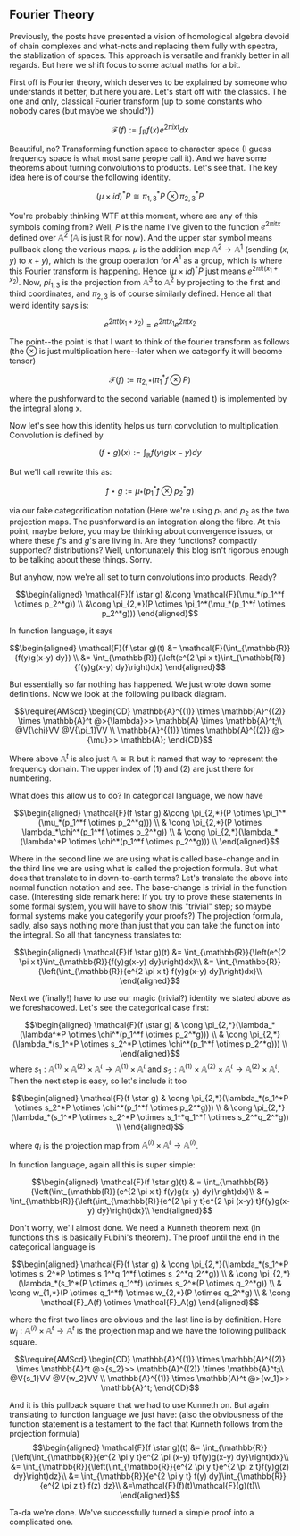 ## Fourier Theory

Previously, the posts have presented a vision of homological algebra devoid of chain complexes and what-nots and replacing them fully with spectra,
the stablization of spaces. This approach is versatile and frankly better in all regards. But here we shift focus to some actual maths for a bit.

First off is Fourier theory, which deserves to be explained by someone who understands it better, but here you are. Let's start off with the classics.
The one and only, classical Fourier transform (up to some constants who nobody cares (but maybe we should?))

$$\mathcal{F}(f) := \int_{\mathbb{R}}{f(x)e^{2 \pi i x t} dx}$$

Beautiful, no? Transforming function space to character space (I guess frequency space is what most sane people call it). And we have some theorems about turning
convolutions to products. Let's see that. The key idea here is of course the following identity.

$$(\mu \times id)^*P \cong \pi_{1,3}^*P \otimes \pi_{2,3}^*P$$

You're probably thinking WTF at this moment, where are any of this symbols coming from?
Well, $P$ is the name I've given to the function $e^{2 \pi i t x}$ defined over $\mathbb{A}^2$ ($\mathbb{A}$ is just $\mathbb{R}$ for now).
And the upper star symbol means pullback along the various maps.
$\mu$ is the addition map $\mathbb{A}^2 \to \mathbb{A}^1$ 
(sending $(x,y)$ to $x+y$),
which is the group operation for $A^1$ as a group, which is where this Fourier transform is happening. 
Hence $(\mu \times id)^*P$ just means $e^{2 \pi i t (x_1 + x_2)}$.
Now, $pi_{1,3}$ is the projection from $\mathbb{A}^3$ to 
$\mathbb{A}^2$ by projecting to the first and third coordinates, and $\pi_{2,3}$ is of course similarly defined. Hence all that weird identity says is:

$$e^{2 \pi t (x_1 + x_2)} = e^{2 \pi t x_1} e^{2 \pi t x_2}$$

The point--the point is that I want to think of the fourier transform as follows (the $\otimes$ is just multiplication here--later when we categorify
it will become tensor)

$$\mathcal{F}(f) := \pi_{2,*}(\pi_1^*f \otimes P)$$

where the pushforward to the second variable (named t) is implemented by the integral along x. 

Now let's see how this identity helps us turn convolution to multiplication. Convolution is defined by 

$$(f \star g)(x) := \int_{\mathbb{R}}{f(y)g(x-y) dy}$$

But we'll call rewrite this as:

$$f \star g := \mu_*(p_1^*f \otimes p_2^*g)$$

via our fake categorification notation (Here we're using $p_1$ and $p_2$ as the two projection maps.
The pushforward is an integration along the fibre. At this point, maybe before, you may be thinking about convergence issues,
or where these $f$'s and $g$'s are living in. Are they functions? compactly supported? distributions? Well, unfortunately this blog isn't rigorous enough to be talking about these things. Sorry.

But anyhow, now we're all set to turn convolutions into products. Ready?

$$\begin{aligned}
\mathcal{F}(f \star g)
&\cong \mathcal{F}(\mu_*(p_1^*f \otimes p_2^*g)) \\
&\cong \pi_{2,*}(P \otimes \pi_1^*(\mu_*(p_1^*f \otimes p_2^*g)))
\end{aligned}$$

In function language, it says

$$\begin{aligned}
\mathcal{F}(f \star g)(t)
&= \mathcal{F}(\int_{\mathbb{R}}{f(y)g(x-y) dy}) \\
&= \int_{\mathbb{R}}{\left(e^{2 \pi x t}\int_{\mathbb{R}}{f(y)g(x-y) dy}\right)dx}
\end{aligned}$$


But essentially so far nothing has happened. We just wrote down some definitions.
Now we look at the following pullback diagram.

$$\require{AMScd}
\begin{CD}
\mathbb{A}^{(1)} \times \mathbb{A}^{(2)} \times \mathbb{A}^t @>{\lambda}>> \mathbb{A} \times \mathbb{A}^t;\\
@V{\chi}VV @V{\pi_1}VV \\
\mathbb{A}^{(1)} \times \mathbb{A}^{(2)} @>{\mu}>> \mathbb{A};
\end{CD}$$

Where above $\mathbb{A}^t$ is also just $\mathbb{A} \cong \mathbb{R}$ but it named that way to represent the frequency domain. The upper index of $(1)$
and $(2)$ are just there for numbering.

What does this allow us to do? In categorical language, we now have 

$$\begin{aligned}
\mathcal{F}(f \star g)
&\cong \pi_{2,*}(P \otimes \pi_1^*(\mu_*(p_1^*f \otimes p_2^*g))) \\
& \cong \pi_{2,*}(P \otimes \lambda_*\chi^*(p_1^*f \otimes p_2^*g)) \\
& \cong \pi_{2,*}(\lambda_*(\lambda^*P \otimes \chi^*(p_1^*f \otimes p_2^*g))) \\
\end{aligned}$$

Where in the second line we are using what is called base-change and in the third line we are using what is called the projection formula.
But what does that translate to in down-to-earth terms? Let's translate the above into normal function notation and see. The base-change
is trivial in the function case. (Interesting side remark here: If you try to prove these statements in some formal system, you will have
to show this "trivial" step; so maybe formal systems make you categorify your proofs?) The projection formula, sadly, also says nothing more than
just that you can take the function into the integral. So all that fancyness translates to:

$$\begin{aligned}
\mathcal{F}(f \star g)(t)
&= \int_{\mathbb{R}}{\left(e^{2 \pi x t}\int_{\mathbb{R}}{f(y)g(x-y) dy}\right)dx}\\
&= \int_{\mathbb{R}}{\left(\int_{\mathbb{R}}{e^{2 \pi x t} f(y)g(x-y) dy}\right)dx}\\
\end{aligned}$$

Next we (finally!) have to use our magic (trivial?) identity we stated above as we foreshadowed. Let's see the categorical case first:

$$\begin{aligned}
\mathcal{F}(f \star g)
& \cong \pi_{2,*}(\lambda_*(\lambda^*P \otimes \chi^*(p_1^*f \otimes p_2^*g))) \\
& \cong \pi_{2,*}(\lambda_*(s_1^*P \otimes s_2^*P \otimes \chi^*(p_1^*f \otimes p_2^*g))) \\
\end{aligned}$$
where $s_1: \mathbb{A}^{(1)} \times \mathbb{A}^{(2)} \times \mathbb{A}^t \to \mathbb{A}^{(1)} \times \mathbb{A}^t$ and 
$s_2: \mathbb{A}^{(1)} \times \mathbb{A}^{(2)} \times \mathbb{A}^t \to \mathbb{A}^{(2)} \times \mathbb{A}^t$. Then the next step is easy, so
let's include it too

$$\begin{aligned}
\mathcal{F}(f \star g)
& \cong \pi_{2,*}(\lambda_*(s_1^*P \otimes s_2^*P \otimes \chi^*(p_1^*f \otimes p_2^*g))) \\
& \cong \pi_{2,*}(\lambda_*(s_1^*P \otimes s_2^*P \otimes s_1^*q_1^*f \otimes s_2^*q_2^*g)) \\
\end{aligned}$$

where $q_i$ is the projection map from $\mathbb{A}^{(i)} \times \mathbb{A}^t \to \mathbb{A}^{(i)}$.

In function language, again all this is super simple:

$$\begin{aligned}
\mathcal{F}(f \star g)(t)
& = \int_{\mathbb{R}}{\left(\int_{\mathbb{R}}{e^{2 \pi x t} f(y)g(x-y) dy}\right)dx}\\
& = \int_{\mathbb{R}}{\left(\int_{\mathbb{R}}{e^{2 \pi y t}e^{2 \pi (x-y) t}f(y)g(x-y) dy}\right)dx}\\
\end{aligned}$$

Don't worry, we'll almost done. We need a Kunneth theorem next (in functions this is basically Fubini's theorem). The proof until the end
in the categorical language is

$$\begin{aligned}
\mathcal{F}(f \star g)
& \cong \pi_{2,*}(\lambda_*(s_1^*P \otimes s_2^*P \otimes s_1^*q_1^*f \otimes s_2^*q_2^*g)) \\
& \cong \pi_{2,*}(\lambda_*(s_1^*(P \otimes q_1^*f) \otimes s_2^*(P \otimes q_2^*g)) \\
& \cong w_{1,*}(P \otimes q_1^*f) \otimes w_{2,*}(P \otimes q_2^*g) \\
& \cong \mathcal{F}_A(f) \otimes \mathcal{F}_A(g)
\end{aligned}$$

where the first two lines are obvious and the last line is by definition. Here $w_i:\mathbb{A}^{(i)} \times \mathbb{A}^t \to \mathbb{A}^t$
is the projection map and we have the following pullback square.

$$\require{AMScd}
\begin{CD}
\mathbb{A}^{(1)} \times \mathbb{A}^{(2)} \times \mathbb{A}^t @>{s_2}>> \mathbb{A}^{(2)} \times \mathbb{A}^t;\\
@V{s_1}VV @V{w_2}VV \\
\mathbb{A}^{(1)} \times \mathbb{A}^t @>{w_1}>> \mathbb{A}^t;
\end{CD}$$

And it is this pullback square that we had to use Kunneth on. But again translating to function language we just have: 
(also the obviousness of the function statement is a testament to the fact that Kunneth follows from the projection formula)
$$\begin{aligned}
\mathcal{F}(f \star g)(t)
&= \int_{\mathbb{R}}{\left(\int_{\mathbb{R}}{e^{2 \pi y t}e^{2 \pi (x-y) t}f(y)g(x-y) dy}\right)dx}\\
&= \int_{\mathbb{R}}{\left(\int_{\mathbb{R}}{e^{2 \pi y t}e^{2 \pi z t}f(y)g(z) dy}\right)dz}\\
&= \int_{\mathbb{R}}{e^{2 \pi y t} f(y) dy}\int_{\mathbb{R}}{e^{2 \pi z t} f(z) dz}\\
&=\mathcal{F}(f)(t)\mathcal{F}(g)(t)\\
\end{aligned}$$

Ta-da we're done. We've successfully turned a simple proof into a complicated one.
